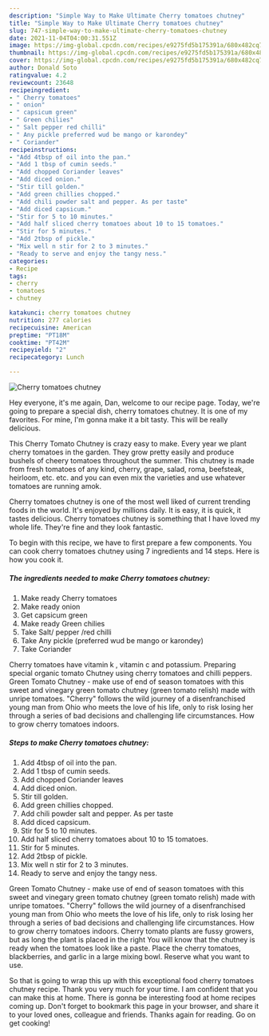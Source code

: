 ```yaml
---
description: "Simple Way to Make Ultimate Cherry tomatoes chutney"
title: "Simple Way to Make Ultimate Cherry tomatoes chutney"
slug: 747-simple-way-to-make-ultimate-cherry-tomatoes-chutney
date: 2021-11-04T04:00:31.551Z
image: https://img-global.cpcdn.com/recipes/e9275fd5b175391a/680x482cq70/cherry-tomatoes-chutney-recipe-main-photo.jpg
thumbnail: https://img-global.cpcdn.com/recipes/e9275fd5b175391a/680x482cq70/cherry-tomatoes-chutney-recipe-main-photo.jpg
cover: https://img-global.cpcdn.com/recipes/e9275fd5b175391a/680x482cq70/cherry-tomatoes-chutney-recipe-main-photo.jpg
author: Donald Soto
ratingvalue: 4.2
reviewcount: 23648
recipeingredient:
- " Cherry tomatoes"
- " onion"
- " capsicum green"
- " Green chilies"
- " Salt pepper red chilli"
- " Any pickle preferred wud be mango or karondey"
- " Coriander"
recipeinstructions:
- "Add 4tbsp of oil into the pan."
- "Add 1 tbsp of cumin seeds."
- "Add chopped Coriander leaves"
- "Add diced onion."
- "Stir till golden."
- "Add green chillies chopped."
- "Add chili powder salt and pepper. As per taste"
- "Add diced capsicum."
- "Stir for 5 to 10 minutes."
- "Add half sliced cherry tomatoes about 10 to 15 tomatoes."
- "Stir for 5 minutes."
- "Add 2tbsp of pickle."
- "Mix well n stir for 2 to 3 minutes."
- "Ready to serve and enjoy the tangy ness."
categories:
- Recipe
tags:
- cherry
- tomatoes
- chutney

katakunci: cherry tomatoes chutney 
nutrition: 277 calories
recipecuisine: American
preptime: "PT18M"
cooktime: "PT42M"
recipeyield: "2"
recipecategory: Lunch

---
```



![Cherry tomatoes chutney](https://img-global.cpcdn.com/recipes/e9275fd5b175391a/680x482cq70/cherry-tomatoes-chutney-recipe-main-photo.jpg)

Hey everyone, it's me again, Dan, welcome to our recipe page. Today, we're going to prepare a special dish, cherry tomatoes chutney. It is one of my favorites. For mine, I'm gonna make it a bit tasty. This will be really delicious.

This Cherry Tomato Chutney is crazy easy to make. Every year we plant cherry tomatoes in the garden. They grow pretty easily and produce bushels of cheery tomatoes throughout the summer. This chutney is made from fresh tomatoes of any kind, cherry, grape, salad, roma, beefsteak, heirloom, etc. etc. and you can even mix the varieties and use whatever tomatoes are running amok.

Cherry tomatoes chutney is one of the most well liked of current trending foods in the world. It's enjoyed by millions daily. It is easy, it is quick, it tastes delicious. Cherry tomatoes chutney is something that I have loved my whole life. They're fine and they look fantastic.


To begin with this recipe, we have to first prepare a few components. You can cook cherry tomatoes chutney using 7 ingredients and 14 steps. Here is how you cook it.

<!--inarticleads1-->

##### The ingredients needed to make Cherry tomatoes chutney:

1. Make ready  Cherry tomatoes
1. Make ready  onion
1. Get  capsicum green
1. Make ready  Green chilies
1. Take  Salt/ pepper /red chilli
1. Take  Any pickle (preferred wud be mango or karondey)
1. Take  Coriander


Cherry tomatoes have vitamin k , vitamin c and potassium. Preparing special organic tomato Chutney using cherry tomatoes and chilli peppers. Green Tomato Chutney - make use of end of season tomatoes with this sweet and vinegary green tomato chutney (green tomato relish) made with unripe tomatoes. &#34;Cherry&#34; follows the wild journey of a disenfranchised young man from Ohio who meets the love of his life, only to risk losing her through a series of bad decisions and challenging life circumstances. How to grow cherry tomatoes indoors. 

<!--inarticleads2-->

##### Steps to make Cherry tomatoes chutney:

1. Add 4tbsp of oil into the pan.
1. Add 1 tbsp of cumin seeds.
1. Add chopped Coriander leaves
1. Add diced onion.
1. Stir till golden.
1. Add green chillies chopped.
1. Add chili powder salt and pepper. As per taste
1. Add diced capsicum.
1. Stir for 5 to 10 minutes.
1. Add half sliced cherry tomatoes about 10 to 15 tomatoes.
1. Stir for 5 minutes.
1. Add 2tbsp of pickle.
1. Mix well n stir for 2 to 3 minutes.
1. Ready to serve and enjoy the tangy ness.


Green Tomato Chutney - make use of end of season tomatoes with this sweet and vinegary green tomato chutney (green tomato relish) made with unripe tomatoes. &#34;Cherry&#34; follows the wild journey of a disenfranchised young man from Ohio who meets the love of his life, only to risk losing her through a series of bad decisions and challenging life circumstances. How to grow cherry tomatoes indoors. Cherry tomato plants are fussy growers, but as long the plant is placed in the right You will know that the chutney is ready when the tomatoes look like a paste. Place the cherry tomatoes, blackberries, and garlic in a large mixing bowl. Reserve what you want to use. 

So that is going to wrap this up with this exceptional food cherry tomatoes chutney recipe. Thank you very much for your time. I am confident that you can make this at home. There is gonna be interesting food at home recipes coming up. Don't forget to bookmark this page in your browser, and share it to your loved ones, colleague and friends. Thanks again for reading. Go on get cooking!

